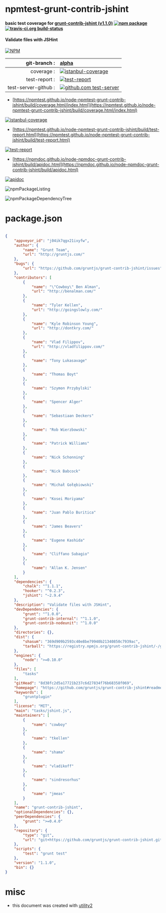 # npmtest-grunt-contrib-jshint

#### basic test coverage for  [grunt-contrib-jshint (v1.1.0)](https://github.com/gruntjs/grunt-contrib-jshint#readme)  [![npm package](https://img.shields.io/npm/v/npmtest-grunt-contrib-jshint.svg?style=flat-square)](https://www.npmjs.org/package/npmtest-grunt-contrib-jshint) [![travis-ci.org build-status](https://api.travis-ci.org/npmtest/node-npmtest-grunt-contrib-jshint.svg)](https://travis-ci.org/npmtest/node-npmtest-grunt-contrib-jshint)

#### Validate files with JSHint

[![NPM](https://nodei.co/npm/grunt-contrib-jshint.png?downloads=true&downloadRank=true&stars=true)](https://www.npmjs.com/package/grunt-contrib-jshint)

| git-branch : | [alpha](https://github.com/npmtest/node-npmtest-grunt-contrib-jshint/tree/alpha)|
|--:|:--|
| coverage : | [![istanbul-coverage](https://npmtest.github.io/node-npmtest-grunt-contrib-jshint/build/coverage.badge.svg)](https://npmtest.github.io/node-npmtest-grunt-contrib-jshint/build/coverage.html/index.html)|
| test-report : | [![test-report](https://npmtest.github.io/node-npmtest-grunt-contrib-jshint/build/test-report.badge.svg)](https://npmtest.github.io/node-npmtest-grunt-contrib-jshint/build/test-report.html)|
| test-server-github : | [![github.com test-server](https://npmtest.github.io/node-npmtest-grunt-contrib-jshint/GitHub-Mark-32px.png)](https://npmtest.github.io/node-npmtest-grunt-contrib-jshint/build/app/index.html) | | build-artifacts : | [![build-artifacts](https://npmtest.github.io/node-npmtest-grunt-contrib-jshint/glyphicons_144_folder_open.png)](https://github.com/npmtest/node-npmtest-grunt-contrib-jshint/tree/gh-pages/build)|

- [https://npmtest.github.io/node-npmtest-grunt-contrib-jshint/build/coverage.html/index.html](https://npmtest.github.io/node-npmtest-grunt-contrib-jshint/build/coverage.html/index.html)

[![istanbul-coverage](https://npmtest.github.io/node-npmtest-grunt-contrib-jshint/build/screenCapture.buildCi.browser.%252Ftmp%252Fbuild%252Fcoverage.lib.html.png)](https://npmtest.github.io/node-npmtest-grunt-contrib-jshint/build/coverage.html/index.html)

- [https://npmtest.github.io/node-npmtest-grunt-contrib-jshint/build/test-report.html](https://npmtest.github.io/node-npmtest-grunt-contrib-jshint/build/test-report.html)

[![test-report](https://npmtest.github.io/node-npmtest-grunt-contrib-jshint/build/screenCapture.buildCi.browser.%252Ftmp%252Fbuild%252Ftest-report.html.png)](https://npmtest.github.io/node-npmtest-grunt-contrib-jshint/build/test-report.html)

- [https://npmdoc.github.io/node-npmdoc-grunt-contrib-jshint/build/apidoc.html](https://npmdoc.github.io/node-npmdoc-grunt-contrib-jshint/build/apidoc.html)

[![apidoc](https://npmdoc.github.io/node-npmdoc-grunt-contrib-jshint/build/screenCapture.buildCi.browser.%252Ftmp%252Fbuild%252Fapidoc.html.png)](https://npmdoc.github.io/node-npmdoc-grunt-contrib-jshint/build/apidoc.html)

![npmPackageListing](https://npmtest.github.io/node-npmtest-grunt-contrib-jshint/build/screenCapture.npmPackageListing.svg)

![npmPackageDependencyTree](https://npmtest.github.io/node-npmtest-grunt-contrib-jshint/build/screenCapture.npmPackageDependencyTree.svg)



# package.json

```json

{
    "appveyor_id": "j04ik7qgx21ixyfw",
    "author": {
        "name": "Grunt Team",
        "url": "http://gruntjs.com/"
    },
    "bugs": {
        "url": "https://github.com/gruntjs/grunt-contrib-jshint/issues"
    },
    "contributors": [
        {
            "name": "\"Cowboy\" Ben Alman",
            "url": "http://benalman.com/"
        },
        {
            "name": "Tyler Kellen",
            "url": "http://goingslowly.com/"
        },
        {
            "name": "Kyle Robinson Young",
            "url": "http://dontkry.com/"
        },
        {
            "name": "Vlad Filippov",
            "url": "http://vladfilippov.com/"
        },
        {
            "name": "Tony Lukasavage"
        },
        {
            "name": "Thomas Boyt"
        },
        {
            "name": "Szymon Przybylski"
        },
        {
            "name": "Spencer Alger"
        },
        {
            "name": "Sebastiaan Deckers"
        },
        {
            "name": "Rob Wierzbowski"
        },
        {
            "name": "Patrick Williams"
        },
        {
            "name": "Nick Schonning"
        },
        {
            "name": "Nick Babcock"
        },
        {
            "name": "Michał Gołębiowski"
        },
        {
            "name": "Kosei Moriyama"
        },
        {
            "name": "Juan Pablo Buritica"
        },
        {
            "name": "James Beavers"
        },
        {
            "name": "Eugene Kashida"
        },
        {
            "name": "Cliffano Subagio"
        },
        {
            "name": "Allan K. Jensen"
        }
    ],
    "dependencies": {
        "chalk": "^1.1.1",
        "hooker": "^0.2.3",
        "jshint": "~2.9.4"
    },
    "description": "Validate files with JSHint",
    "devDependencies": {
        "grunt": "^1.0.0",
        "grunt-contrib-internal": "^1.1.0",
        "grunt-contrib-nodeunit": "^1.0.0"
    },
    "directories": {},
    "dist": {
        "shasum": "369d909b2593c40e8be79940b21340850c7939ac",
        "tarball": "https://registry.npmjs.org/grunt-contrib-jshint/-/grunt-contrib-jshint-1.1.0.tgz"
    },
    "engines": {
        "node": ">=0.10.0"
    },
    "files": [
        "tasks"
    ],
    "gitHead": "8d38fc2d5a17721b237c6d27834f76b68358f069",
    "homepage": "https://github.com/gruntjs/grunt-contrib-jshint#readme",
    "keywords": [
        "gruntplugin"
    ],
    "license": "MIT",
    "main": "tasks/jshint.js",
    "maintainers": [
        {
            "name": "cowboy"
        },
        {
            "name": "tkellen"
        },
        {
            "name": "shama"
        },
        {
            "name": "vladikoff"
        },
        {
            "name": "sindresorhus"
        },
        {
            "name": "jmeas"
        }
    ],
    "name": "grunt-contrib-jshint",
    "optionalDependencies": {},
    "peerDependencies": {
        "grunt": ">=0.4.0"
    },
    "repository": {
        "type": "git",
        "url": "git+https://github.com/gruntjs/grunt-contrib-jshint.git"
    },
    "scripts": {
        "test": "grunt test"
    },
    "version": "1.1.0",
    "bin": {}
}
```



# misc
- this document was created with [utility2](https://github.com/kaizhu256/node-utility2)

